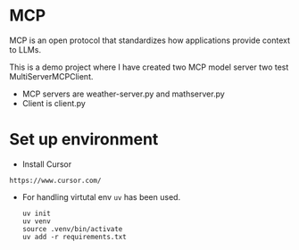 # MCP
MCP is an open protocol that standardizes how applications provide context to LLMs.

This is a demo project where I have created two MCP model server two test MultiServerMCPClient.
- MCP servers are weather-server.py and mathserver.py
- Client is client.py

# Set up environment
 - Install Cursor
  ~~~
  https://www.cursor.com/
  ~~~
- For handling virtutal env `uv` has been used.
  ~~~
  uv init
  uv venv
  source .venv/bin/activate
  uv add -r requirements.txt
  ~~~

